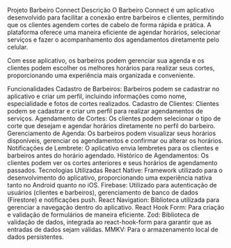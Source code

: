 Projeto Barbeiro Connect
Descrição
O Barbeiro Connect é um aplicativo desenvolvido para facilitar a conexão entre barbeiros e clientes, permitindo que os clientes agendem cortes de cabelo de forma rápida e prática. A plataforma oferece uma maneira eficiente de agendar horários, selecionar serviços e fazer o acompanhamento dos agendamentos diretamente pelo celular.

Com esse aplicativo, os barbeiros podem gerenciar sua agenda e os clientes podem escolher os melhores horários para realizar seus cortes, proporcionando uma experiência mais organizada e conveniente.

Funcionalidades
Cadastro de Barbeiros: Barbeiros podem se cadastrar no aplicativo e criar um perfil, incluindo informações como nome, especialidade e fotos de cortes realizados.
Cadastro de Clientes: Clientes podem se cadastrar e criar um perfil para realizar agendamentos de serviços.
Agendamento de Cortes: Os clientes podem selecionar o tipo de corte que desejam e agendar horários diretamente no perfil do barbeiro.
Gerenciamento de Agenda: Os barbeiros podem visualizar seus horários disponíveis, gerenciar os agendamentos e confirmar ou alterar os horários.
Notificações de Lembrete: O aplicativo envia lembretes para os clientes e barbeiros antes do horário agendado.
Histórico de Agendamentos: Os clientes podem ver os cortes anteriores e seus horários de agendamento passados.
Tecnologias Utilizadas
React Native: Framework utilizado para o desenvolvimento do aplicativo, proporcionando uma experiência nativa tanto no Android quanto no iOS.
Firebase: Utilizado para autenticação de usuários (clientes e barbeiros), gerenciamento de banco de dados (Firestore) e notificações push.
React Navigation: Biblioteca utilizada para gerenciar a navegação dentro do aplicativo.
React Hook Form: Para criação e validação de formulários de maneira eficiente.
Zod: Biblioteca de validação de dados, integrada ao react-hook-form para garantir que as entradas de dados sejam válidas.
MMKV: Para o armazenamento local de dados persistentes.
